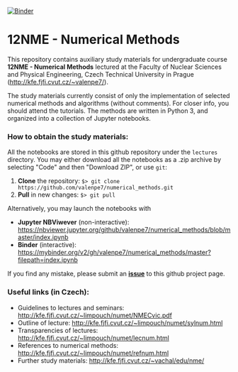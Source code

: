 [![Binder](https://mybinder.org/badge_logo.svg)](https://mybinder.org/v2/gh/valenpe7/numerical_methods/master?filepath=index.ipynb)

# 12NME - Numerical Methods

This repository contains auxiliary study materials for undergraduate course <b>12NME - Numerical Methods</b> lectured at the Faculty of Nuclear Sciences and Physical Engineering, Czech Technical University in Prague (http://kfe.fjfi.cvut.cz/~valenpe7/).

The study materials currently consist of only the implementation of selected numerical methods and algorithms (without comments). For closer info, you should attend the tutorials. The methods are written in Python 3, and organized into a collection of Jupyter notebooks.

### How to obtain the study materials:

All the notebooks are stored in this github repository under the `lectures` directory. You may either download all the notebooks as a .zip archive by selecting "Code" and then "Download ZIP", or use `git`:

1. **Clone** the repository: ``` $> git clone https://github.com/valenpe7/numerical_methods.git ```
2. **Pull** in new changes: ``` $> git pull ```

Alternatively, you may launch the notebooks with

* **Jupyter NBViwever** (non-interactive): https://nbviewer.jupyter.org/github/valenpe7/numerical_methods/blob/master/index.ipynb
* **Binder** (interactive): https://mybinder.org/v2/gh/valenpe7/numerical_methods/master?filepath=index.ipynb

If you find any mistake, please submit an **[issue](https://github.com/valenpe7/numerical_methods/issues)** to this github project page. 

### Useful links (in Czech):

- Guidelines to lectures and seminars: http://kfe.fjfi.cvut.cz/~limpouch/numet/NMECvic.pdf
- Outline of lecture: http://kfe.fjfi.cvut.cz/~limpouch/numet/sylnum.html
- Transparencies of lectures: http://kfe.fjfi.cvut.cz/~limpouch/numet/lecnum.html
- References to numerical methods: http://kfe.fjfi.cvut.cz/~limpouch/numet/refnum.html
- Further study materials: http://kfe.fjfi.cvut.cz/~vachal/edu/nme/

